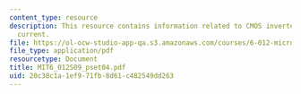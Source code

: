 ```yaml
---
content_type: resource
description: This resource contains information related to CMOS inverter and saturation
  current.
file: https://ol-ocw-studio-app-qa.s3.amazonaws.com/courses/6-012-microelectronic-devices-and-circuits-spring-2009/20c38c1a1ef971fb8d61c482549dd263_MIT6_012S09_pset04.pdf
file_type: application/pdf
resourcetype: Document
title: MIT6_012S09_pset04.pdf
uid: 20c38c1a-1ef9-71fb-8d61-c482549dd263
---
```

